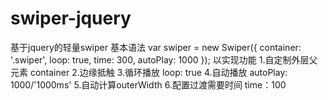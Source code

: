 # swiper-jquery
基于jquery的轻量swiper
基本语法
  var swiper = new Swiper({
    container: '.swiper',
    loop: true,
    time: 300,
    autoPlay: 1000
  });
以实现功能 
  1.自定制外层父元素
    container
  2.边缘抵触
  3.循环播放
    loop: true
  4.自动播放
    autoPlay: 1000/'1000ms'
  5.自动计算outerWidth
  6.配置过渡需要时间
    time：100
    
  
